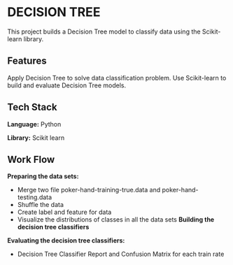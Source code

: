
# DECISION TREE

This project builds a Decision Tree model to classify data using the Scikit-learn library.


## Features

Apply Decision Tree to solve data classification problem.
Use Scikit-learn to build and evaluate Decision Tree models.
## Tech Stack

**Language:** Python

**Library:** Scikit learn
 

## Work Flow

**Preparing the data sets:**
 - Merge two file poker-hand-training-true.data and poker-hand-testing.data
 - Shuffle the data
 - Create label and feature for data
 - Visualize the distributions of classes in all the data sets
**Building the decision tree classifiers**

**Evaluating the decision tree classifiers:**
 - Decision Tree Classifier Report and Confusion Matrix for each train rate
